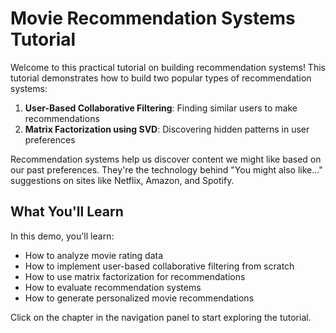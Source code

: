 # Movie Recommendation Systems Tutorial

Welcome to this practical tutorial on building recommendation systems! This tutorial demonstrates how to build two popular types of recommendation systems:

1. **User-Based Collaborative Filtering**: Finding similar users to make recommendations
2. **Matrix Factorization using SVD**: Discovering hidden patterns in user preferences

Recommendation systems help us discover content we might like based on our past preferences. They're the technology behind "You might also like..." suggestions on sites like Netflix, Amazon, and Spotify.

## What You'll Learn

In this demo, you'll learn:

- How to analyze movie rating data
- How to implement user-based collaborative filtering from scratch
- How to use matrix factorization for recommendations
- How to evaluate recommendation systems
- How to generate personalized movie recommendations

Click on the chapter in the navigation panel to start exploring the tutorial.
